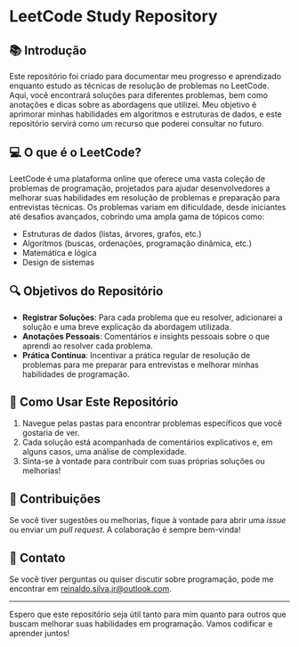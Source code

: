 # LeetCode Study Repository

## 📚 Introdução

Este repositório foi criado para documentar meu progresso e aprendizado enquanto estudo as técnicas de resolução de problemas no LeetCode. Aqui, você encontrará soluções para diferentes problemas, bem como anotações e dicas sobre as abordagens que utilizei. Meu objetivo é aprimorar minhas habilidades em algoritmos e estruturas de dados, e este repositório servirá como um recurso que poderei consultar no futuro.

## 💻 O que é o LeetCode?

LeetCode é uma plataforma online que oferece uma vasta coleção de problemas de programação, projetados para ajudar desenvolvedores a melhorar suas habilidades em resolução de problemas e preparação para entrevistas técnicas. Os problemas variam em dificuldade, desde iniciantes até desafios avançados, cobrindo uma ampla gama de tópicos como:

- Estruturas de dados (listas, árvores, grafos, etc.)
- Algoritmos (buscas, ordenações, programação dinâmica, etc.)
- Matemática e lógica
- Design de sistemas

## 🔍 Objetivos do Repositório

- **Registrar Soluções**: Para cada problema que eu resolver, adicionarei a solução e uma breve explicação da abordagem utilizada.
- **Anotações Pessoais**: Comentários e insights pessoais sobre o que aprendi ao resolver cada problema.
- **Prática Contínua**: Incentivar a prática regular de resolução de problemas para me preparar para entrevistas e melhorar minhas habilidades de programação.

## 🚀 Como Usar Este Repositório

1. Navegue pelas pastas para encontrar problemas específicos que você gostaria de ver.
2. Cada solução está acompanhada de comentários explicativos e, em alguns casos, uma análise de complexidade.
3. Sinta-se à vontade para contribuir com suas próprias soluções ou melhorias!

## 📅 Contribuições

Se você tiver sugestões ou melhorias, fique à vontade para abrir uma *issue* ou enviar um *pull request*. A colaboração é sempre bem-vinda!

## 📧 Contato

Se você tiver perguntas ou quiser discutir sobre programação, pode me encontrar em [reinaldo.silva.jr@outlook.com](mailto:reinaldo.silva.jr@outlook.com).

---

Espero que este repositório seja útil tanto para mim quanto para outros que buscam melhorar suas habilidades em programação. Vamos codificar e aprender juntos!